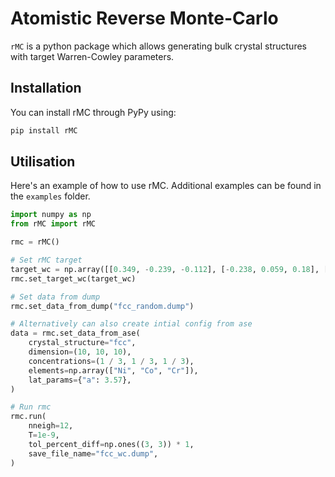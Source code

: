 # Atomistic Reverse Monte-Carlo 
``rMC`` is a python package which allows generating bulk crystal structures with target Warren-Cowley parameters. 

## Installation 
You can install rMC through PyPy using:
```bash
pip install rMC
```
## Utilisation 
Here's an example of how to use rMC. Additional examples can be found in the ``examples`` folder.  

```python 
import numpy as np
from rMC import rMC

rmc = rMC()

# Set rMC target
target_wc = np.array([[0.349, -0.239, -0.112], [-0.238, 0.059, 0.18], [-0.111, 0.18, -0.068]])
rmc.set_target_wc(target_wc)

# Set data from dump
rmc.set_data_from_dump("fcc_random.dump")

# Alternatively can also create intial config from ase
data = rmc.set_data_from_ase(
    crystal_structure="fcc",
    dimension=(10, 10, 10),
    concentrations=(1 / 3, 1 / 3, 1 / 3),
    elements=np.array(["Ni", "Co", "Cr"]),
    lat_params={"a": 3.57},
)

# Run rmc
rmc.run(
    nneigh=12,
    T=1e-9,
    tol_percent_diff=np.ones((3, 3)) * 1,
    save_file_name="fcc_wc.dump",
)

```